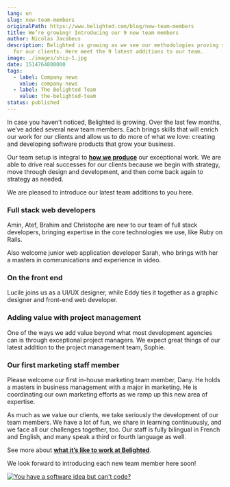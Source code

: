 ```yaml
---
lang: en
slug: new-team-members
originalPath: https://www.belighted.com/blog/new-team-members
title: We’re growing! Introducing our 9 new team members
author: Nicolas Jacobeus
description: Belighted is growing as we see our methodologies proving successful
  for our clients. Here meet the 9 latest additions to our team.
image: ./images/ship-1.jpg
date: 1514764800000
tags:
  - label: Company news
    value: company-news
  - label: The Belighted Team
    value: the-belighted-team
status: published
---
```

In case you haven’t noticed, Belighted is growing. Over the last few months, we’ve added several new team members. Each brings skills that will enrich our work for our clients and allow us to do more of what we love: creating and developing software products that grow your business.

Our team setup is integral to **[how we produce](https://www.belighted.com/blog/product-development-methodology)** our exceptional work. We are able to drive real successes for our clients because we begin with strategy, move through design and development, and then come back again to strategy as needed.

We are pleased to introduce our latest team additions to you here.

### Full stack web developers

Amin, Atef, Brahim and Christophe are new to our team of full stack developers, bringing expertise in the core technologies we use, like Ruby on Rails.

Also welcome junior web application developer Sarah, who brings with her a masters in communications and experience in video.

### On the front end

Lucile joins us as a UI/UX designer, while Eddy ties it together as a graphic designer and front-end web developer.

### Adding value with project management

One of the ways we add value beyond what most development agencies can is through exceptional project managers. We expect great things of our latest addition to the project management team, Sophie.

### Our first marketing staff member

Please welcome our first in-house marketing team member, Dany. He holds a masters in business management with a major in marketing. He is coordinating our own marketing efforts as we ramp up this new area of expertise.

As much as we value our clients, we take seriously the development of our team members. We have a lot of fun, we share in learning continuously, and we face all our challenges together, too. Our staff is fully bilingual in French and English, and many speak a third or fourth language as well.

See more about **[what it’s like to work at Belighted](https://www.belighted.com/careers)**.

We look forward to introducing each new team member here soon!  
  
[![You have a software idea but can't code?](/images/legacy-cta/2r_muYcfC0X7-yUFIS_kd.png)](https://cta-redirect.hubspot.com/cta/redirect/1684659/2a757af5-8c70-4e5b-bd84-3e0c399fa61d)
